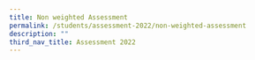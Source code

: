 ```yaml
---
title: Non weighted Assessment
permalink: /students/assessment-2022/non-weighted-assessment
description: ""
third_nav_title: Assessment 2022
---
```

